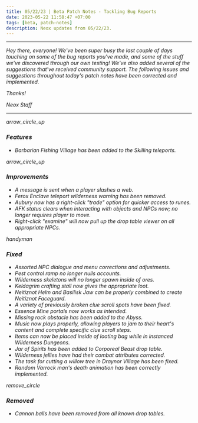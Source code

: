 ```yaml
---
title: 05/22/23 | Beta Patch Notes - Tackling Bug Reports
date: 2023-05-22 11:58:47 +07:00
tags: [beta, patch-notes]
description: Neox updates from 05/22/23.
---
```


***
<em>Hey there, everyone! We've been super busy the last couple of days touching on some of the bug reports you've made, and some of the stuff we've discovered through our own testing! We've also added several of the suggestions that've received community support. The following issues and suggestions throughout today's patch notes have been corrected and implemented.

<em>Thanks!

<em>Neox Staff<br>

***

<div class="spacer-large"></div>
<div class="changes-body">
    <div class="changes-body changes-row features">
        <div class="changes-row-header">
            <span class="icon">
                <span class="material-symbols-outlined">arrow_circle_up</span>
            </span>
            <h3>Features</h3>
        </div>
    </div>
</div>
<div class="spacer-small"></div>

- Barbarian Fishing Village has been added to the Skilling teleports.

<div class="spacer-medium"></div>
<div class="changes-body">
    <div class="changes-body changes-row improvements">
        <div class="changes-row-header">
            <span class="icon">
                <span class="material-symbols-outlined">arrow_circle_up</span>
            </span>
            <h3>Improvements</h3>
        </div>
    </div>
</div>
<div class="spacer-small"></div>

- A message is sent when a player slashes a web.
- Ferox Enclave teleport wilderness warning has been removed.
- Aubury now has a right-click "trade" option for quicker access to runes.
- AFK status clears when interacting with objects and NPCs now; no longer requires player to move.
- Right-click "examine" will now pull up the drop table viewer on all appropriate NPCs.

<div class="spacer-medium"></div>
<div class="changes-body">
    <div class="changes-body changes-row fixed">
        <div class="changes-row-header">
            <span class="icon">
                <span class="material-symbols-outlined">handyman</span>
            </span>
            <h3>Fixed</h3>
        </div>
    </div>
</div>
<div class="spacer-small"></div>

- Assorted NPC dialogue and menu corrections and adjustments.
- Pest control ramp no longer nulls accounts.
- Wilderness skeletons will no longer spawn inside of ores.
- Keldagrim crafting stall now gives the appropriate loot.
- Neitiznot Helm and Basilisk Jaw can be properly combined to create Neitiznot Faceguard.
- A variety of previously broken clue scroll spots have been fixed.
- Essence Mine portals now works as intended.
- Missing rock obstacle has been added to the Abyss.
- Music now plays properly, allowing players to jam to their heart's content and complete specific clue scroll steps.
- Items can now be placed inside of looting bag while in instanced Wilderness Dungeons.
- Jar of Spirits has been added to Corporeal Beast drop table.
- Wilderness jellies have had their combat attributes corrected.
- The task for cutting a willow tree in Draynor Village has been fixed.
- Random Varrock man's death animation has been correctly implemented.

<div class="spacer-medium"></div>
<div class="changes-body">
    <div class="changes-body changes-row removed">
        <div class="changes-row-header">
            <span class="icon">
                <span class="material-symbols-outlined">remove_circle</span>
            </span>
            <h3>Removed</h3>
        </div>
    </div>
</div>
<div class="spacer-small"></div>

- Cannon balls have been removed from all known drop tables.

<div class="spacer-medium"></div>
<br><br>

